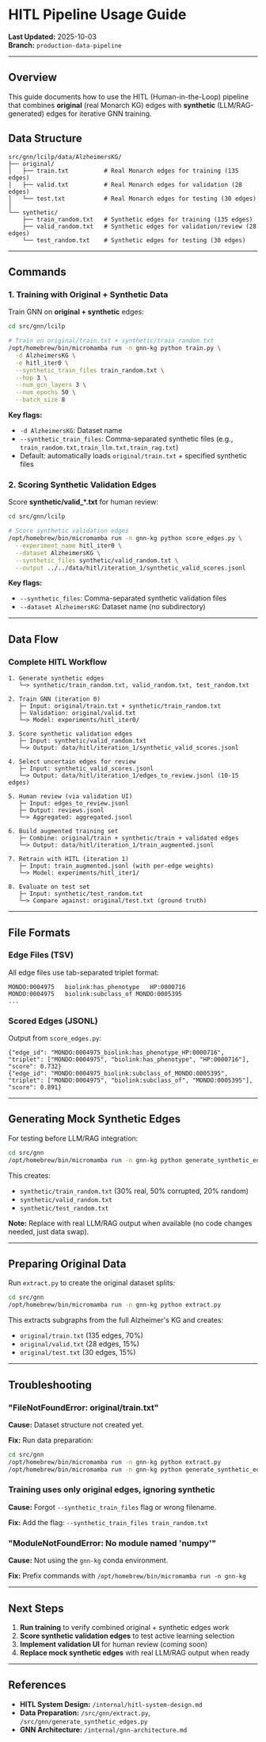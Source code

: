 # HITL Pipeline Usage Guide

**Last Updated:** 2025-10-03  
**Branch:** `production-data-pipeline`

---

## Overview

This guide documents how to use the HITL (Human-in-the-Loop) pipeline that combines **original** (real Monarch KG) edges with **synthetic** (LLM/RAG-generated) edges for iterative GNN training.

## Data Structure

```
src/gnn/lcilp/data/AlzheimersKG/
├── original/
│   ├── train.txt          # Real Monarch edges for training (135 edges)
│   ├── valid.txt          # Real Monarch edges for validation (28 edges)
│   └── test.txt           # Real Monarch edges for testing (30 edges)
│
└── synthetic/
    ├── train_random.txt   # Synthetic edges for training (135 edges)
    ├── valid_random.txt   # Synthetic edges for validation/review (28 edges)
    └── test_random.txt    # Synthetic edges for testing (30 edges)
```

---

## Commands

### 1. Training with Original + Synthetic Data

Train GNN on **original + synthetic** edges:

```bash
cd src/gnn/lcilp

# Train on original/train.txt + synthetic/train_random.txt
/opt/homebrew/bin/micromamba run -n gnn-kg python train.py \
  -d AlzheimersKG \
  -e hitl_iter0 \
  --synthetic_train_files train_random.txt \
  --hop 3 \
  --num_gcn_layers 3 \
  --num_epochs 50 \
  --batch_size 8
```

**Key flags:**
- `-d AlzheimersKG`: Dataset name
- `--synthetic_train_files`: Comma-separated synthetic files (e.g., `train_random.txt,train_llm.txt,train_rag.txt`)
- Default: automatically loads `original/train.txt` + specified synthetic files

### 2. Scoring Synthetic Validation Edges

Score **synthetic/valid_*.txt** for human review:

```bash
cd src/gnn/lcilp

# Score synthetic validation edges
/opt/homebrew/bin/micromamba run -n gnn-kg python score_edges.py \
  --experiment_name hitl_iter0 \
  --dataset AlzheimersKG \
  --synthetic_files synthetic/valid_random.txt \
  --output ../../data/hitl/iteration_1/synthetic_valid_scores.jsonl
```

**Key flags:**
- `--synthetic_files`: Comma-separated synthetic validation files
- `--dataset AlzheimersKG`: Dataset name (no subdirectory)

---

## Data Flow

### Complete HITL Workflow

```
1. Generate synthetic edges
   └─> synthetic/train_random.txt, valid_random.txt, test_random.txt

2. Train GNN (iteration 0)
   ├─ Input: original/train.txt + synthetic/train_random.txt
   ├─ Validation: original/valid.txt
   └─> Model: experiments/hitl_iter0/

3. Score synthetic validation edges
   ├─ Input: synthetic/valid_random.txt
   └─> Output: data/hitl/iteration_1/synthetic_valid_scores.jsonl

4. Select uncertain edges for review
   ├─ Input: synthetic_valid_scores.jsonl
   └─> Output: data/hitl/iteration_1/edges_to_review.jsonl (10-15 edges)

5. Human review (via validation UI)
   ├─ Input: edges_to_review.jsonl
   ├─ Output: reviews.jsonl
   └─> Aggregated: aggregated.jsonl

6. Build augmented training set
   ├─ Combine: original/train + synthetic/train + validated edges
   └─> Output: data/hitl/iteration_1/train_augmented.jsonl

7. Retrain with HITL (iteration 1)
   ├─ Input: train_augmented.jsonl (with per-edge weights)
   └─> Model: experiments/hitl_iter1/

8. Evaluate on test set
   ├─ Input: synthetic/test_random.txt
   └─> Compare against: original/test.txt (ground truth)
```

---

## File Formats

### Edge Files (TSV)

All edge files use tab-separated triplet format:

```
MONDO:0004975	biolink:has_phenotype	HP:0000716
MONDO:0004975	biolink:subclass_of	MONDO:0005395
...
```

### Scored Edges (JSONL)

Output from `score_edges.py`:

```jsonl
{"edge_id": "MONDO:0004975_biolink:has_phenotype_HP:0000716", "triplet": ["MONDO:0004975", "biolink:has_phenotype", "HP:0000716"], "score": 0.732}
{"edge_id": "MONDO:0004975_biolink:subclass_of_MONDO:0005395", "triplet": ["MONDO:0004975", "biolink:subclass_of", "MONDO:0005395"], "score": 0.891}
```

---

## Generating Mock Synthetic Edges

For testing before LLM/RAG integration:

```bash
cd src/gnn
/opt/homebrew/bin/micromamba run -n gnn-kg python generate_synthetic_edges.py
```

This creates:
- `synthetic/train_random.txt` (30% real, 50% corrupted, 20% random)
- `synthetic/valid_random.txt`
- `synthetic/test_random.txt`

**Note:** Replace with real LLM/RAG output when available (no code changes needed, just data swap).

---

## Preparing Original Data

Run `extract.py` to create the original dataset splits:

```bash
cd src/gnn
/opt/homebrew/bin/micromamba run -n gnn-kg python extract.py
```

This extracts subgraphs from the full Alzheimer's KG and creates:
- `original/train.txt` (135 edges, 70%)
- `original/valid.txt` (28 edges, 15%)
- `original/test.txt` (30 edges, 15%)

---

## Troubleshooting

### "FileNotFoundError: original/train.txt"

**Cause:** Dataset structure not created yet.

**Fix:** Run data preparation:
```bash
cd src/gnn
/opt/homebrew/bin/micromamba run -n gnn-kg python extract.py
/opt/homebrew/bin/micromamba run -n gnn-kg python generate_synthetic_edges.py
```

### Training uses only original edges, ignoring synthetic

**Cause:** Forgot `--synthetic_train_files` flag or wrong filename.

**Fix:** Add the flag: `--synthetic_train_files train_random.txt`

### "ModuleNotFoundError: No module named 'numpy'"

**Cause:** Not using the `gnn-kg` conda environment.

**Fix:** Prefix commands with `/opt/homebrew/bin/micromamba run -n gnn-kg`

---

## Next Steps

1. **Run training** to verify combined original + synthetic edges work
2. **Score synthetic validation edges** to test active learning selection
3. **Implement validation UI** for human review (coming soon)
4. **Replace mock synthetic edges** with real LLM/RAG output when ready

---

## References

- **HITL System Design:** `/internal/hitl-system-design.md`
- **Data Preparation:** `/src/gnn/extract.py`, `/src/gnn/generate_synthetic_edges.py`
- **GNN Architecture:** `/internal/gnn-architecture.md`
